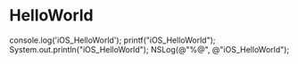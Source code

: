 # HelloWorld


console.log('iOS_HelloWorld');
printf("iOS_HelloWorld");
System.out.println("iOS_HelloWorld");
NSLog(@"%@", @"iOS_HelloWorld");

